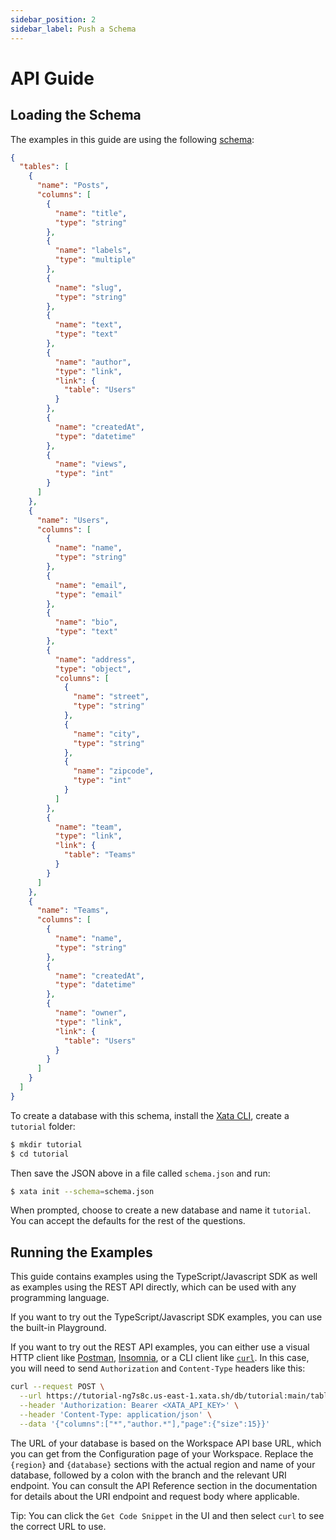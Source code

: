```yaml
---
sidebar_position: 2
sidebar_label: Push a Schema
---
```


# API Guide

## Loading the Schema

The examples in this guide are using the following [schema](/concepts/schema):

```json {"truncate": true}
{
  "tables": [
    {
      "name": "Posts",
      "columns": [
        {
          "name": "title",
          "type": "string"
        },
        {
          "name": "labels",
          "type": "multiple"
        },
        {
          "name": "slug",
          "type": "string"
        },
        {
          "name": "text",
          "type": "text"
        },
        {
          "name": "author",
          "type": "link",
          "link": {
            "table": "Users"
          }
        },
        {
          "name": "createdAt",
          "type": "datetime"
        },
        {
          "name": "views",
          "type": "int"
        }
      ]
    },
    {
      "name": "Users",
      "columns": [
        {
          "name": "name",
          "type": "string"
        },
        {
          "name": "email",
          "type": "email"
        },
        {
          "name": "bio",
          "type": "text"
        },
        {
          "name": "address",
          "type": "object",
          "columns": [
            {
              "name": "street",
              "type": "string"
            },
            {
              "name": "city",
              "type": "string"
            },
            {
              "name": "zipcode",
              "type": "int"
            }
          ]
        },
        {
          "name": "team",
          "type": "link",
          "link": {
            "table": "Teams"
          }
        }
      ]
    },
    {
      "name": "Teams",
      "columns": [
        {
          "name": "name",
          "type": "string"
        },
        {
          "name": "createdAt",
          "type": "datetime"
        },
        {
          "name": "owner",
          "type": "link",
          "link": {
            "table": "Users"
          }
        }
      ]
    }
  ]
}
```

To create a database with this schema, install the [Xata CLI](/cli/installation), create a `tutorial` folder:

```sh
$ mkdir tutorial
$ cd tutorial
```

Then save the JSON above in a file called `schema.json` and run:

```sh
$ xata init --schema=schema.json
```

When prompted, choose to create a new database and name it `tutorial`. You can accept the defaults for the rest of the questions.

## Running the Examples

This guide contains examples using the TypeScript/Javascript SDK as well as examples using the REST API directly, which can be used with any programming language.

If you want to try out the TypeScript/Javascript SDK examples, you can use the built-in Playground.

If you want to try out the REST API examples, you can either use a visual HTTP client like [Postman](https://www.postman.com/), [Insomnia](https://insomnia.rest/), or
a CLI client like [`curl`](https://curl.se/). In this case, you will need to send `Authorization` and `Content-Type` headers like this:

```sh
curl --request POST \
  --url https://tutorial-ng7s8c.us-east-1.xata.sh/db/tutorial:main/tables/Posts/query \
  --header 'Authorization: Bearer <XATA_API_KEY>' \
  --header 'Content-Type: application/json' \
  --data '{"columns":["*","author.*"],"page":{"size":15}}'
```

The URL of your database is based on the Workspace API base URL, which you can get from the Configuration page of your Workspace. Replace the `{region}` and `{database}` sections with the actual region and name of your database, followed by a colon with the branch and the relevant URI endpoint. You can consult the API Reference section in the documentation for details about the URI endpoint and request body where applicable.

Tip: You can click the `Get Code Snippet` in the UI and then select `curl` to see the correct URL to use.
